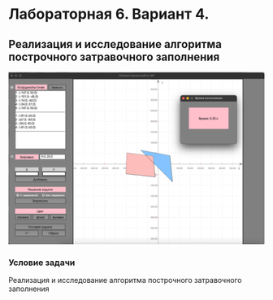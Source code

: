 # Лабораторная 6. Вариант 4.
## Реализация и исследование алгоритма построчного затравочного заполнения  

![lab_06](../img/lab_06.png)

### Условие задачи
Реализация и исследование алгоритма построчного затравочного заполнения  

